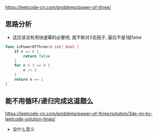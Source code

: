 https://leetcode-cn.com/problems/power-of-three/

## 思路分析
- 这应该没有用快速幂的必要吧, 就不断对3去因子, 最后不是1就false
```go
func isPowerOfThree(n int) bool {
    if n == 0 {
        return false
    }
    for n % 3 == 0 {
        n /= 3
    }
    return n == 1
}
```

## 能不用循环/递归完成这道题么
https://leetcode-cn.com/problems/power-of-three/solution/3de-mi-by-leetcode-solution-hnap/
- 没什么意义